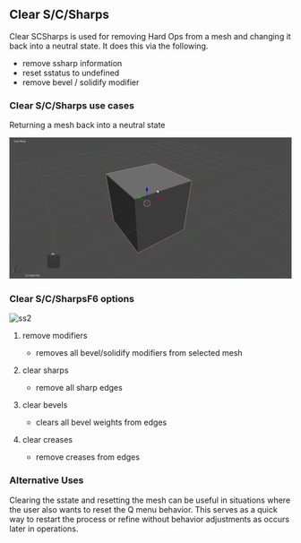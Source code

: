 ## Clear S/C/Sharps

Clear SCSharps is used for removing Hard Ops from a mesh and changing it back into a neutral state. It does this via the following.

- remove ssharp information
- reset sstatus to undefined
- remove bevel / solidify modifier


### Clear S/C/Sharps use cases

Returning a mesh back into a neutral state

![](img\cm1.gif)


### Clear S/C/SharpsF6 options

![ss2](https://raw.githubusercontent.com/mx1001/hardops_manual/master/docs/Hops/operators/sharpeners/img/clear2.png)

1. remove modifiers
   * removes all bevel/solidify modifiers from selected mesh

2. clear sharps
   * remove all sharp edges

3. clear bevels
   * clears all bevel weights from edges

4. clear creases
   * remove creases from edges

### Alternative Uses

Clearing the sstate and resetting the mesh can be useful in situations where the user also wants to reset the Q menu behavior. This serves as a quick way to restart the process or refine without behavior adjustments as occurs later in operations.
